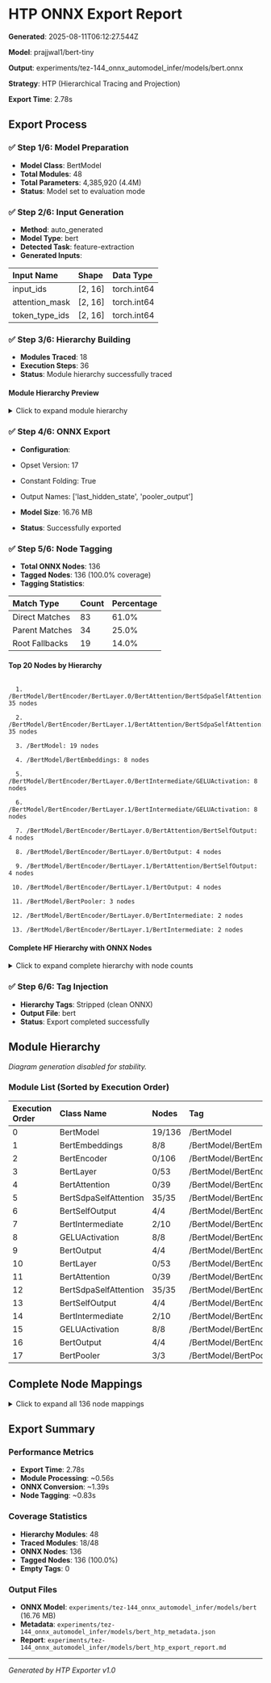 # HTP ONNX Export Report

**Generated**: 2025-08-11T06:12:27.544Z

**Model**: prajjwal1/bert-tiny

**Output**: experiments/tez-144_onnx_automodel_infer/models/bert.onnx

**Strategy**: HTP (Hierarchical Tracing and Projection)

**Export Time**: 2.78s

## Export Process

### ✅ Step 1/6: Model Preparation

- **Model Class**: BertModel
- **Total Modules**: 48
- **Total Parameters**: 4,385,920 (4.4M)
- **Status**: Model set to evaluation mode

### ✅ Step 2/6: Input Generation

- **Method**: auto_generated
- **Model Type**: bert
- **Detected Task**: feature-extraction
- **Generated Inputs**:

| Input Name     | Shape   | Data Type   |
| :------------- | :------ | :---------- |
| input_ids      | [2, 16] | torch.int64 |
| attention_mask | [2, 16] | torch.int64 |
| token_type_ids | [2, 16] | torch.int64 |

### ✅ Step 3/6: Hierarchy Building

- **Modules Traced**: 18
- **Execution Steps**: 36
- **Status**: Module hierarchy successfully traced

#### Module Hierarchy Preview

<details>

<summary>Click to expand module hierarchy</summary>



```

BertModel
├── BertEmbeddings: embeddings
├── BertEncoder: encoder
│   ├── BertLayer: encoder.layer.0
│   │   ├── BertAttention: encoder.layer.0.attention
│   │   │   ├── BertSelfOutput: encoder.layer.0.attention.output
│   │   │   └── BertSdpaSelfAttention: encoder.layer.0.attention.self
│   │   ├── BertIntermediate: encoder.layer.0.intermediate
│   │   │   └── GELUActivation: encoder.layer.0.intermediate.intermediate_act_fn
│   │   └── BertOutput: encoder.layer.0.output
│   └── BertLayer: encoder.layer.1
│       ├── BertAttention: encoder.layer.1.attention
│       │   ├── BertSelfOutput: encoder.layer.1.attention.output
│       │   └── BertSdpaSelfAttention: encoder.layer.1.attention.self
│       ├── BertIntermediate: encoder.layer.1.intermediate
│       │   └── GELUActivation: encoder.layer.1.intermediate.intermediate_act_fn
│       └── BertOutput: encoder.layer.1.output
└── BertPooler: pooler

```



</details>

### ✅ Step 4/6: ONNX Export

- **Configuration**:

- Opset Version: 17
- Constant Folding: True
- Output Names: ['last_hidden_state', 'pooler_output']

- **Model Size**: 16.76 MB
- **Status**: Successfully exported

### ✅ Step 5/6: Node Tagging

- **Total ONNX Nodes**: 136
- **Tagged Nodes**: 136 (100.0% coverage)
- **Tagging Statistics**:

| Match Type     | Count | Percentage |
| :------------- | :---- | :--------- |
| Direct Matches | 83    | 61.0%      |
| Parent Matches | 34    | 25.0%      |
| Root Fallbacks | 19    | 14.0%      |

#### Top 20 Nodes by Hierarchy



```

  1. /BertModel/BertEncoder/BertLayer.0/BertAttention/BertSdpaSelfAttention: 35 nodes

  2. /BertModel/BertEncoder/BertLayer.1/BertAttention/BertSdpaSelfAttention: 35 nodes

  3. /BertModel: 19 nodes

  4. /BertModel/BertEmbeddings: 8 nodes

  5. /BertModel/BertEncoder/BertLayer.0/BertIntermediate/GELUActivation: 8 nodes

  6. /BertModel/BertEncoder/BertLayer.1/BertIntermediate/GELUActivation: 8 nodes

  7. /BertModel/BertEncoder/BertLayer.0/BertAttention/BertSelfOutput: 4 nodes

  8. /BertModel/BertEncoder/BertLayer.0/BertOutput: 4 nodes

  9. /BertModel/BertEncoder/BertLayer.1/BertAttention/BertSelfOutput: 4 nodes

 10. /BertModel/BertEncoder/BertLayer.1/BertOutput: 4 nodes

 11. /BertModel/BertPooler: 3 nodes

 12. /BertModel/BertEncoder/BertLayer.0/BertIntermediate: 2 nodes

 13. /BertModel/BertEncoder/BertLayer.1/BertIntermediate: 2 nodes

```



#### Complete HF Hierarchy with ONNX Nodes

<details>

<summary>Click to expand complete hierarchy with node counts</summary>



```

BertModel (136 nodes)
├── BertEmbeddings: embeddings (8 nodes)
│   │   ├── Add (2 ops)
│   │   ├── Constant (2 ops)
│   │   ├── Gather (3 ops)
│   │   └── LayerNormalization: /embeddings/LayerNorm/LayerNormalization
├── BertEncoder: encoder (106 nodes)
│   ├── BertLayer: encoder.layer.0 (53 nodes)
│   │   ├── BertAttention: encoder.layer.0.attention (39 nodes)
│   │   │   ├── BertSelfOutput: encoder.layer.0.attention.output (4 nodes)
│   │   │   │   │   ├── Add (2 ops)
│   │   │   │   │   ├── LayerNormalization: /encoder/layer.0/attention/output/LayerNorm/LayerNormalization
│   │   │   │   │   └── MatMul: /encoder/layer.0/attention/output/dense/MatMul
│   │   │   └── BertSdpaSelfAttention: encoder.layer.0.attention.self (35 nodes)
│   │   │           ├── Add (4 ops)
│   │   │           ├── Cast (2 ops)
│   │   │           ├── Constant (7 ops)
│   │   │           ├── Div: /encoder/layer.0/attention/self/Div
│   │   │           ├── MatMul (5 ops)
│   │   │           ├── Mul (2 ops)
│   │   │           ├── Reshape (4 ops)
│   │   │           ├── Shape: /encoder/layer.0/attention/self/Shape
│   │   │           ├── Slice: /encoder/layer.0/attention/self/Slice
│   │   │           ├── Softmax: /encoder/layer.0/attention/self/Softmax
│   │   │           ├── Sqrt (3 ops)
│   │   │           └── Transpose (4 ops)
│   │   ├── BertIntermediate: encoder.layer.0.intermediate (10 nodes)
│   │   │   └── GELUActivation: encoder.layer.0.intermediate.intermediate_act_fn (8 nodes)
│   │   │           ├── Add: /encoder/layer.0/intermediate/intermediate_act_fn/Add
│   │   │           ├── Constant (3 ops)
│   │   │           ├── Div: /encoder/layer.0/intermediate/intermediate_act_fn/Div
│   │   │           ├── Erf: /encoder/layer.0/intermediate/intermediate_act_fn/Erf
│   │   │           └── Mul (2 ops)
│   │   └── BertOutput: encoder.layer.0.output (4 nodes)
│   │           ├── Add (2 ops)
│   │           ├── LayerNormalization: /encoder/layer.0/output/LayerNorm/LayerNormalization
│   │           └── MatMul: /encoder/layer.0/output/dense/MatMul
│   └── BertLayer: encoder.layer.1 (53 nodes)
│       ├── BertAttention: encoder.layer.1.attention (39 nodes)
│       │   ├── BertSelfOutput: encoder.layer.1.attention.output (4 nodes)
│       │   │   │   ├── Add (2 ops)
│       │   │   │   ├── LayerNormalization: /encoder/layer.1/attention/output/LayerNorm/LayerNormalization
│       │   │   │   └── MatMul: /encoder/layer.1/attention/output/dense/MatMul
│       │   └── BertSdpaSelfAttention: encoder.layer.1.attention.self (35 nodes)
│       │           ├── Add (4 ops)
│       │           ├── Cast (2 ops)
│       │           ├── Constant (7 ops)
│       │           ├── Div: /encoder/layer.1/attention/self/Div
│       │           ├── MatMul (5 ops)
│       │           ├── Mul (2 ops)
│       │           ├── Reshape (4 ops)
│       │           ├── Shape: /encoder/layer.1/attention/self/Shape
│       │           ├── Slice: /encoder/layer.1/attention/self/Slice
│       │           ├── Softmax: /encoder/layer.1/attention/self/Softmax
│       │           ├── Sqrt (3 ops)
│       │           └── Transpose (4 ops)
│       ├── BertIntermediate: encoder.layer.1.intermediate (10 nodes)
│       │   └── GELUActivation: encoder.layer.1.intermediate.intermediate_act_fn (8 nodes)
│       │           ├── Add: /encoder/layer.1/intermediate/intermediate_act_fn/Add
│       │           ├── Constant (3 ops)
│       │           ├── Div: /encoder/layer.1/intermediate/intermediate_act_fn/Div
│       │           ├── Erf: /encoder/layer.1/intermediate/intermediate_act_fn/Erf
│       │           └── Mul (2 ops)
│       └── BertOutput: encoder.layer.1.output (4 nodes)
│               ├── Add (2 ops)
│               ├── LayerNormalization: /encoder/layer.1/output/LayerNorm/LayerNormalization
│               └── MatMul: /encoder/layer.1/output/dense/MatMul
└── BertPooler: pooler (3 nodes)
        ├── Gather: /pooler/Gather
        ├── Gemm: /pooler/dense/Gemm
        └── Tanh: /pooler/activation/Tanh

```



</details>

### ✅ Step 6/6: Tag Injection

- **Hierarchy Tags**: Stripped (clean ONNX)
- **Output File**: bert
- **Status**: Export completed successfully

## Module Hierarchy

*Diagram generation disabled for stability.*

### Module List (Sorted by Execution Order)

| Execution Order | Class Name            | Nodes  | Tag                                                                    | Scope                                            |
| :-------------- | :-------------------- | :----- | :--------------------------------------------------------------------- | :----------------------------------------------- |
| 0               | BertModel             | 19/136 | /BertModel                                                             | [ROOT]                                           |
| 1               | BertEmbeddings        | 8/8    | /BertModel/BertEmbeddings                                              | embeddings                                       |
| 2               | BertEncoder           | 0/106  | /BertModel/BertEncoder                                                 | encoder                                          |
| 3               | BertLayer             | 0/53   | /BertModel/BertEncoder/BertLayer.0                                     | encoder.layer.0                                  |
| 4               | BertAttention         | 0/39   | /BertModel/BertEncoder/BertLayer.0/BertAttention                       | encoder.layer.0.attention                        |
| 5               | BertSdpaSelfAttention | 35/35  | /BertModel/BertEncoder/BertLayer.0/BertAttention/BertSdpaSelfAttention | encoder.layer.0.attention.self                   |
| 6               | BertSelfOutput        | 4/4    | /BertModel/BertEncoder/BertLayer.0/BertAttention/BertSelfOutput        | encoder.layer.0.attention.output                 |
| 7               | BertIntermediate      | 2/10   | /BertModel/BertEncoder/BertLayer.0/BertIntermediate                    | encoder.layer.0.intermediate                     |
| 8               | GELUActivation        | 8/8    | /BertModel/BertEncoder/BertLayer.0/BertIntermediate/GELUActivation     | encoder.layer.0.intermediate.intermediate_act_fn |
| 9               | BertOutput            | 4/4    | /BertModel/BertEncoder/BertLayer.0/BertOutput                          | encoder.layer.0.output                           |
| 10              | BertLayer             | 0/53   | /BertModel/BertEncoder/BertLayer.1                                     | encoder.layer.1                                  |
| 11              | BertAttention         | 0/39   | /BertModel/BertEncoder/BertLayer.1/BertAttention                       | encoder.layer.1.attention                        |
| 12              | BertSdpaSelfAttention | 35/35  | /BertModel/BertEncoder/BertLayer.1/BertAttention/BertSdpaSelfAttention | encoder.layer.1.attention.self                   |
| 13              | BertSelfOutput        | 4/4    | /BertModel/BertEncoder/BertLayer.1/BertAttention/BertSelfOutput        | encoder.layer.1.attention.output                 |
| 14              | BertIntermediate      | 2/10   | /BertModel/BertEncoder/BertLayer.1/BertIntermediate                    | encoder.layer.1.intermediate                     |
| 15              | GELUActivation        | 8/8    | /BertModel/BertEncoder/BertLayer.1/BertIntermediate/GELUActivation     | encoder.layer.1.intermediate.intermediate_act_fn |
| 16              | BertOutput            | 4/4    | /BertModel/BertEncoder/BertLayer.1/BertOutput                          | encoder.layer.1.output                           |
| 17              | BertPooler            | 3/3    | /BertModel/BertPooler                                                  | pooler                                           |

## Complete Node Mappings

<details>

<summary>Click to expand all 136 node mappings</summary>



```

/Cast -> /BertModel

/Cast_1 -> /BertModel

/Cast_2 -> /BertModel

/Constant -> /BertModel

/ConstantOfShape -> /BertModel

/Constant_1 -> /BertModel

/Constant_2 -> /BertModel

/Constant_3 -> /BertModel

/Constant_4 -> /BertModel

/Constant_5 -> /BertModel

/Constant_6 -> /BertModel

/Equal -> /BertModel

/Expand -> /BertModel

/Mul -> /BertModel

/Sub -> /BertModel

/Unsqueeze -> /BertModel

/Unsqueeze_1 -> /BertModel

/Where -> /BertModel

/Where_1 -> /BertModel

/embeddings/Add -> /BertModel/BertEmbeddings

/embeddings/Add_1 -> /BertModel/BertEmbeddings

/embeddings/Constant -> /BertModel/BertEmbeddings

/embeddings/Constant_1 -> /BertModel/BertEmbeddings

/embeddings/LayerNorm/LayerNormalization -> /BertModel/BertEmbeddings

/embeddings/position_embeddings/Gather -> /BertModel/BertEmbeddings

/embeddings/token_type_embeddings/Gather -> /BertModel/BertEmbeddings

/embeddings/word_embeddings/Gather -> /BertModel/BertEmbeddings

/encoder/layer.0/attention/output/Add -> /BertModel/BertEncoder/BertLayer.0/BertAttention/BertSelfOutput

/encoder/layer.0/attention/output/LayerNorm/LayerNormalization -> /BertModel/BertEncoder/BertLayer.0/BertAttention/BertSelfOutput

/encoder/layer.0/attention/output/dense/Add -> /BertModel/BertEncoder/BertLayer.0/BertAttention/BertSelfOutput

/encoder/layer.0/attention/output/dense/MatMul -> /BertModel/BertEncoder/BertLayer.0/BertAttention/BertSelfOutput

/encoder/layer.0/attention/self/Add -> /BertModel/BertEncoder/BertLayer.0/BertAttention/BertSdpaSelfAttention

/encoder/layer.0/attention/self/Cast -> /BertModel/BertEncoder/BertLayer.0/BertAttention/BertSdpaSelfAttention

/encoder/layer.0/attention/self/Cast_1 -> /BertModel/BertEncoder/BertLayer.0/BertAttention/BertSdpaSelfAttention

/encoder/layer.0/attention/self/Constant -> /BertModel/BertEncoder/BertLayer.0/BertAttention/BertSdpaSelfAttention

/encoder/layer.0/attention/self/Constant_1 -> /BertModel/BertEncoder/BertLayer.0/BertAttention/BertSdpaSelfAttention

/encoder/layer.0/attention/self/Constant_2 -> /BertModel/BertEncoder/BertLayer.0/BertAttention/BertSdpaSelfAttention

/encoder/layer.0/attention/self/Constant_3 -> /BertModel/BertEncoder/BertLayer.0/BertAttention/BertSdpaSelfAttention

/encoder/layer.0/attention/self/Constant_4 -> /BertModel/BertEncoder/BertLayer.0/BertAttention/BertSdpaSelfAttention

/encoder/layer.0/attention/self/Constant_5 -> /BertModel/BertEncoder/BertLayer.0/BertAttention/BertSdpaSelfAttention

/encoder/layer.0/attention/self/Constant_6 -> /BertModel/BertEncoder/BertLayer.0/BertAttention/BertSdpaSelfAttention

/encoder/layer.0/attention/self/Div -> /BertModel/BertEncoder/BertLayer.0/BertAttention/BertSdpaSelfAttention

/encoder/layer.0/attention/self/MatMul -> /BertModel/BertEncoder/BertLayer.0/BertAttention/BertSdpaSelfAttention

/encoder/layer.0/attention/self/MatMul_1 -> /BertModel/BertEncoder/BertLayer.0/BertAttention/BertSdpaSelfAttention

/encoder/layer.0/attention/self/Mul -> /BertModel/BertEncoder/BertLayer.0/BertAttention/BertSdpaSelfAttention

/encoder/layer.0/attention/self/Mul_1 -> /BertModel/BertEncoder/BertLayer.0/BertAttention/BertSdpaSelfAttention

/encoder/layer.0/attention/self/Reshape -> /BertModel/BertEncoder/BertLayer.0/BertAttention/BertSdpaSelfAttention

/encoder/layer.0/attention/self/Reshape_1 -> /BertModel/BertEncoder/BertLayer.0/BertAttention/BertSdpaSelfAttention

/encoder/layer.0/attention/self/Reshape_2 -> /BertModel/BertEncoder/BertLayer.0/BertAttention/BertSdpaSelfAttention

/encoder/layer.0/attention/self/Reshape_3 -> /BertModel/BertEncoder/BertLayer.0/BertAttention/BertSdpaSelfAttention

/encoder/layer.0/attention/self/Shape -> /BertModel/BertEncoder/BertLayer.0/BertAttention/BertSdpaSelfAttention

/encoder/layer.0/attention/self/Slice -> /BertModel/BertEncoder/BertLayer.0/BertAttention/BertSdpaSelfAttention

/encoder/layer.0/attention/self/Softmax -> /BertModel/BertEncoder/BertLayer.0/BertAttention/BertSdpaSelfAttention

/encoder/layer.0/attention/self/Sqrt -> /BertModel/BertEncoder/BertLayer.0/BertAttention/BertSdpaSelfAttention

/encoder/layer.0/attention/self/Sqrt_1 -> /BertModel/BertEncoder/BertLayer.0/BertAttention/BertSdpaSelfAttention

/encoder/layer.0/attention/self/Sqrt_2 -> /BertModel/BertEncoder/BertLayer.0/BertAttention/BertSdpaSelfAttention

/encoder/layer.0/attention/self/Transpose -> /BertModel/BertEncoder/BertLayer.0/BertAttention/BertSdpaSelfAttention

/encoder/layer.0/attention/self/Transpose_1 -> /BertModel/BertEncoder/BertLayer.0/BertAttention/BertSdpaSelfAttention

/encoder/layer.0/attention/self/Transpose_2 -> /BertModel/BertEncoder/BertLayer.0/BertAttention/BertSdpaSelfAttention

/encoder/layer.0/attention/self/Transpose_3 -> /BertModel/BertEncoder/BertLayer.0/BertAttention/BertSdpaSelfAttention

/encoder/layer.0/attention/self/key/Add -> /BertModel/BertEncoder/BertLayer.0/BertAttention/BertSdpaSelfAttention

/encoder/layer.0/attention/self/key/MatMul -> /BertModel/BertEncoder/BertLayer.0/BertAttention/BertSdpaSelfAttention

/encoder/layer.0/attention/self/query/Add -> /BertModel/BertEncoder/BertLayer.0/BertAttention/BertSdpaSelfAttention

/encoder/layer.0/attention/self/query/MatMul -> /BertModel/BertEncoder/BertLayer.0/BertAttention/BertSdpaSelfAttention

/encoder/layer.0/attention/self/value/Add -> /BertModel/BertEncoder/BertLayer.0/BertAttention/BertSdpaSelfAttention

/encoder/layer.0/attention/self/value/MatMul -> /BertModel/BertEncoder/BertLayer.0/BertAttention/BertSdpaSelfAttention

/encoder/layer.0/intermediate/dense/Add -> /BertModel/BertEncoder/BertLayer.0/BertIntermediate

/encoder/layer.0/intermediate/dense/MatMul -> /BertModel/BertEncoder/BertLayer.0/BertIntermediate

/encoder/layer.0/intermediate/intermediate_act_fn/Add -> /BertModel/BertEncoder/BertLayer.0/BertIntermediate/GELUActivation

/encoder/layer.0/intermediate/intermediate_act_fn/Constant -> /BertModel/BertEncoder/BertLayer.0/BertIntermediate/GELUActivation

/encoder/layer.0/intermediate/intermediate_act_fn/Constant_1 -> /BertModel/BertEncoder/BertLayer.0/BertIntermediate/GELUActivation

/encoder/layer.0/intermediate/intermediate_act_fn/Constant_2 -> /BertModel/BertEncoder/BertLayer.0/BertIntermediate/GELUActivation

/encoder/layer.0/intermediate/intermediate_act_fn/Div -> /BertModel/BertEncoder/BertLayer.0/BertIntermediate/GELUActivation

/encoder/layer.0/intermediate/intermediate_act_fn/Erf -> /BertModel/BertEncoder/BertLayer.0/BertIntermediate/GELUActivation

/encoder/layer.0/intermediate/intermediate_act_fn/Mul -> /BertModel/BertEncoder/BertLayer.0/BertIntermediate/GELUActivation

/encoder/layer.0/intermediate/intermediate_act_fn/Mul_1 -> /BertModel/BertEncoder/BertLayer.0/BertIntermediate/GELUActivation

/encoder/layer.0/output/Add -> /BertModel/BertEncoder/BertLayer.0/BertOutput

/encoder/layer.0/output/LayerNorm/LayerNormalization -> /BertModel/BertEncoder/BertLayer.0/BertOutput

/encoder/layer.0/output/dense/Add -> /BertModel/BertEncoder/BertLayer.0/BertOutput

/encoder/layer.0/output/dense/MatMul -> /BertModel/BertEncoder/BertLayer.0/BertOutput

/encoder/layer.1/attention/output/Add -> /BertModel/BertEncoder/BertLayer.1/BertAttention/BertSelfOutput

/encoder/layer.1/attention/output/LayerNorm/LayerNormalization -> /BertModel/BertEncoder/BertLayer.1/BertAttention/BertSelfOutput

/encoder/layer.1/attention/output/dense/Add -> /BertModel/BertEncoder/BertLayer.1/BertAttention/BertSelfOutput

/encoder/layer.1/attention/output/dense/MatMul -> /BertModel/BertEncoder/BertLayer.1/BertAttention/BertSelfOutput

/encoder/layer.1/attention/self/Add -> /BertModel/BertEncoder/BertLayer.1/BertAttention/BertSdpaSelfAttention

/encoder/layer.1/attention/self/Cast -> /BertModel/BertEncoder/BertLayer.1/BertAttention/BertSdpaSelfAttention

/encoder/layer.1/attention/self/Cast_1 -> /BertModel/BertEncoder/BertLayer.1/BertAttention/BertSdpaSelfAttention

/encoder/layer.1/attention/self/Constant -> /BertModel/BertEncoder/BertLayer.1/BertAttention/BertSdpaSelfAttention

/encoder/layer.1/attention/self/Constant_1 -> /BertModel/BertEncoder/BertLayer.1/BertAttention/BertSdpaSelfAttention

/encoder/layer.1/attention/self/Constant_2 -> /BertModel/BertEncoder/BertLayer.1/BertAttention/BertSdpaSelfAttention

/encoder/layer.1/attention/self/Constant_3 -> /BertModel/BertEncoder/BertLayer.1/BertAttention/BertSdpaSelfAttention

/encoder/layer.1/attention/self/Constant_4 -> /BertModel/BertEncoder/BertLayer.1/BertAttention/BertSdpaSelfAttention

/encoder/layer.1/attention/self/Constant_5 -> /BertModel/BertEncoder/BertLayer.1/BertAttention/BertSdpaSelfAttention

/encoder/layer.1/attention/self/Constant_6 -> /BertModel/BertEncoder/BertLayer.1/BertAttention/BertSdpaSelfAttention

/encoder/layer.1/attention/self/Div -> /BertModel/BertEncoder/BertLayer.1/BertAttention/BertSdpaSelfAttention

/encoder/layer.1/attention/self/MatMul -> /BertModel/BertEncoder/BertLayer.1/BertAttention/BertSdpaSelfAttention

/encoder/layer.1/attention/self/MatMul_1 -> /BertModel/BertEncoder/BertLayer.1/BertAttention/BertSdpaSelfAttention

/encoder/layer.1/attention/self/Mul -> /BertModel/BertEncoder/BertLayer.1/BertAttention/BertSdpaSelfAttention

/encoder/layer.1/attention/self/Mul_1 -> /BertModel/BertEncoder/BertLayer.1/BertAttention/BertSdpaSelfAttention

/encoder/layer.1/attention/self/Reshape -> /BertModel/BertEncoder/BertLayer.1/BertAttention/BertSdpaSelfAttention

/encoder/layer.1/attention/self/Reshape_1 -> /BertModel/BertEncoder/BertLayer.1/BertAttention/BertSdpaSelfAttention

/encoder/layer.1/attention/self/Reshape_2 -> /BertModel/BertEncoder/BertLayer.1/BertAttention/BertSdpaSelfAttention

/encoder/layer.1/attention/self/Reshape_3 -> /BertModel/BertEncoder/BertLayer.1/BertAttention/BertSdpaSelfAttention

/encoder/layer.1/attention/self/Shape -> /BertModel/BertEncoder/BertLayer.1/BertAttention/BertSdpaSelfAttention

/encoder/layer.1/attention/self/Slice -> /BertModel/BertEncoder/BertLayer.1/BertAttention/BertSdpaSelfAttention

/encoder/layer.1/attention/self/Softmax -> /BertModel/BertEncoder/BertLayer.1/BertAttention/BertSdpaSelfAttention

/encoder/layer.1/attention/self/Sqrt -> /BertModel/BertEncoder/BertLayer.1/BertAttention/BertSdpaSelfAttention

/encoder/layer.1/attention/self/Sqrt_1 -> /BertModel/BertEncoder/BertLayer.1/BertAttention/BertSdpaSelfAttention

/encoder/layer.1/attention/self/Sqrt_2 -> /BertModel/BertEncoder/BertLayer.1/BertAttention/BertSdpaSelfAttention

/encoder/layer.1/attention/self/Transpose -> /BertModel/BertEncoder/BertLayer.1/BertAttention/BertSdpaSelfAttention

/encoder/layer.1/attention/self/Transpose_1 -> /BertModel/BertEncoder/BertLayer.1/BertAttention/BertSdpaSelfAttention

/encoder/layer.1/attention/self/Transpose_2 -> /BertModel/BertEncoder/BertLayer.1/BertAttention/BertSdpaSelfAttention

/encoder/layer.1/attention/self/Transpose_3 -> /BertModel/BertEncoder/BertLayer.1/BertAttention/BertSdpaSelfAttention

/encoder/layer.1/attention/self/key/Add -> /BertModel/BertEncoder/BertLayer.1/BertAttention/BertSdpaSelfAttention

/encoder/layer.1/attention/self/key/MatMul -> /BertModel/BertEncoder/BertLayer.1/BertAttention/BertSdpaSelfAttention

/encoder/layer.1/attention/self/query/Add -> /BertModel/BertEncoder/BertLayer.1/BertAttention/BertSdpaSelfAttention

/encoder/layer.1/attention/self/query/MatMul -> /BertModel/BertEncoder/BertLayer.1/BertAttention/BertSdpaSelfAttention

/encoder/layer.1/attention/self/value/Add -> /BertModel/BertEncoder/BertLayer.1/BertAttention/BertSdpaSelfAttention

/encoder/layer.1/attention/self/value/MatMul -> /BertModel/BertEncoder/BertLayer.1/BertAttention/BertSdpaSelfAttention

/encoder/layer.1/intermediate/dense/Add -> /BertModel/BertEncoder/BertLayer.1/BertIntermediate

/encoder/layer.1/intermediate/dense/MatMul -> /BertModel/BertEncoder/BertLayer.1/BertIntermediate

/encoder/layer.1/intermediate/intermediate_act_fn/Add -> /BertModel/BertEncoder/BertLayer.1/BertIntermediate/GELUActivation

/encoder/layer.1/intermediate/intermediate_act_fn/Constant -> /BertModel/BertEncoder/BertLayer.1/BertIntermediate/GELUActivation

/encoder/layer.1/intermediate/intermediate_act_fn/Constant_1 -> /BertModel/BertEncoder/BertLayer.1/BertIntermediate/GELUActivation

/encoder/layer.1/intermediate/intermediate_act_fn/Constant_2 -> /BertModel/BertEncoder/BertLayer.1/BertIntermediate/GELUActivation

/encoder/layer.1/intermediate/intermediate_act_fn/Div -> /BertModel/BertEncoder/BertLayer.1/BertIntermediate/GELUActivation

/encoder/layer.1/intermediate/intermediate_act_fn/Erf -> /BertModel/BertEncoder/BertLayer.1/BertIntermediate/GELUActivation

/encoder/layer.1/intermediate/intermediate_act_fn/Mul -> /BertModel/BertEncoder/BertLayer.1/BertIntermediate/GELUActivation

/encoder/layer.1/intermediate/intermediate_act_fn/Mul_1 -> /BertModel/BertEncoder/BertLayer.1/BertIntermediate/GELUActivation

/encoder/layer.1/output/Add -> /BertModel/BertEncoder/BertLayer.1/BertOutput

/encoder/layer.1/output/LayerNorm/LayerNormalization -> /BertModel/BertEncoder/BertLayer.1/BertOutput

/encoder/layer.1/output/dense/Add -> /BertModel/BertEncoder/BertLayer.1/BertOutput

/encoder/layer.1/output/dense/MatMul -> /BertModel/BertEncoder/BertLayer.1/BertOutput

/pooler/Gather -> /BertModel/BertPooler

/pooler/activation/Tanh -> /BertModel/BertPooler

/pooler/dense/Gemm -> /BertModel/BertPooler

```



</details>

## Export Summary

### Performance Metrics

- **Export Time**: 2.78s
- **Module Processing**: ~0.56s
- **ONNX Conversion**: ~1.39s
- **Node Tagging**: ~0.83s

### Coverage Statistics

- **Hierarchy Modules**: 48
- **Traced Modules**: 18/48
- **ONNX Nodes**: 136
- **Tagged Nodes**: 136 (100.0%)
- **Empty Tags**: 0

### Output Files

- **ONNX Model**: `experiments/tez-144_onnx_automodel_infer/models/bert` (16.76 MB)
- **Metadata**: `experiments/tez-144_onnx_automodel_infer/models/bert_htp_metadata.json`
- **Report**: `experiments/tez-144_onnx_automodel_infer/models/bert_htp_export_report.md`

***

*Generated by HTP Exporter v1.0*